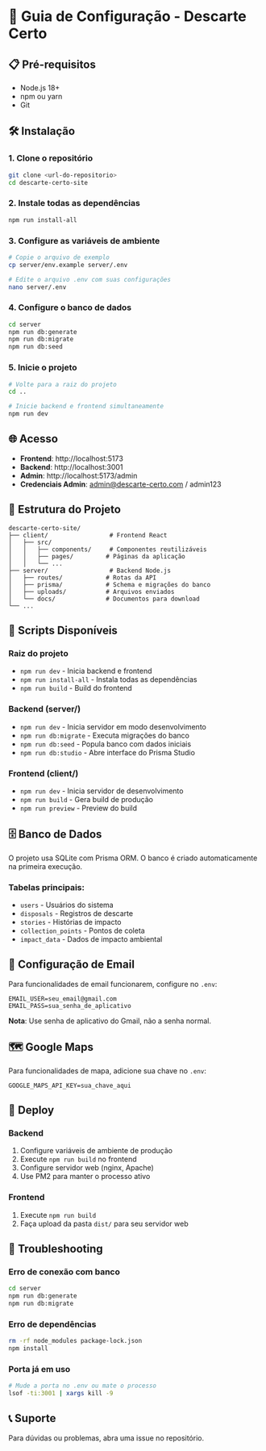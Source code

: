 # 🚀 Guia de Configuração - Descarte Certo

## 📋 Pré-requisitos

- Node.js 18+ 
- npm ou yarn
- Git

## 🛠️ Instalação

### 1. Clone o repositório
```bash
git clone <url-do-repositorio>
cd descarte-certo-site
```

### 2. Instale todas as dependências
```bash
npm run install-all
```

### 3. Configure as variáveis de ambiente
```bash
# Copie o arquivo de exemplo
cp server/env.example server/.env

# Edite o arquivo .env com suas configurações
nano server/.env
```

### 4. Configure o banco de dados
```bash
cd server
npm run db:generate
npm run db:migrate
npm run db:seed
```

### 5. Inicie o projeto
```bash
# Volte para a raiz do projeto
cd ..

# Inicie backend e frontend simultaneamente
npm run dev
```

## 🌐 Acesso

- **Frontend**: http://localhost:5173
- **Backend**: http://localhost:3001
- **Admin**: http://localhost:5173/admin
- **Credenciais Admin**: admin@descarte-certo.com / admin123

## 📁 Estrutura do Projeto

```
descarte-certo-site/
├── client/                 # Frontend React
│   ├── src/
│   │   ├── components/     # Componentes reutilizáveis
│   │   ├── pages/         # Páginas da aplicação
│   │   └── ...
├── server/                 # Backend Node.js
│   ├── routes/            # Rotas da API
│   ├── prisma/            # Schema e migrações do banco
│   ├── uploads/           # Arquivos enviados
│   └── docs/              # Documentos para download
└── ...
```

## 🔧 Scripts Disponíveis

### Raiz do projeto
- `npm run dev` - Inicia backend e frontend
- `npm run install-all` - Instala todas as dependências
- `npm run build` - Build do frontend

### Backend (server/)
- `npm run dev` - Inicia servidor em modo desenvolvimento
- `npm run db:migrate` - Executa migrações do banco
- `npm run db:seed` - Popula banco com dados iniciais
- `npm run db:studio` - Abre interface do Prisma Studio

### Frontend (client/)
- `npm run dev` - Inicia servidor de desenvolvimento
- `npm run build` - Gera build de produção
- `npm run preview` - Preview do build

## 🗄️ Banco de Dados

O projeto usa SQLite com Prisma ORM. O banco é criado automaticamente na primeira execução.

### Tabelas principais:
- `users` - Usuários do sistema
- `disposals` - Registros de descarte
- `stories` - Histórias de impacto
- `collection_points` - Pontos de coleta
- `impact_data` - Dados de impacto ambiental

## 📧 Configuração de Email

Para funcionalidades de email funcionarem, configure no `.env`:

```env
EMAIL_USER=seu_email@gmail.com
EMAIL_PASS=sua_senha_de_aplicativo
```

**Nota**: Use senha de aplicativo do Gmail, não a senha normal.

## 🗺️ Google Maps

Para funcionalidades de mapa, adicione sua chave no `.env`:

```env
GOOGLE_MAPS_API_KEY=sua_chave_aqui
```

## 🚀 Deploy

### Backend
1. Configure variáveis de ambiente de produção
2. Execute `npm run build` no frontend
3. Configure servidor web (nginx, Apache)
4. Use PM2 para manter o processo ativo

### Frontend
1. Execute `npm run build`
2. Faça upload da pasta `dist/` para seu servidor web

## 🐛 Troubleshooting

### Erro de conexão com banco
```bash
cd server
npm run db:generate
npm run db:migrate
```

### Erro de dependências
```bash
rm -rf node_modules package-lock.json
npm install
```

### Porta já em uso
```bash
# Mude a porta no .env ou mate o processo
lsof -ti:3001 | xargs kill -9
```

## 📞 Suporte

Para dúvidas ou problemas, abra uma issue no repositório. 